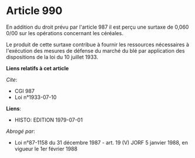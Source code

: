 # Article 990

En addition du droit prévu par l'article 987 il est perçu une surtaxe de 0,060 0/00 sur les opérations concernant les
céréales.

Le produit de cette surtaxe contribue à fournir les ressources nécessaires à l'exécution des mesures de défense du marché du
blé par application des dispositions de la loi du 10 juillet 1933.

**Liens relatifs à cet article**

_Cite_:

  - CGI 987
  - Loi n°1933-07-10

**Liens**:

  - HISTO: EDITION 1979-07-01

_Abrogé par_:

  - Loi n°87-1158 du 31 décembre 1987 - art. 19 (V) JORF 5 janvier 1988, en vigueur le 1er février 1988
